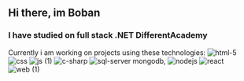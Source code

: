 ## Hi there, im Boban
### I have studied on full stack .NET DifferentAcademy 
Currently i am working on projects using these technologies:
![html-5](https://github.com/bobavtokom/bobavtokom/assets/50413799/525eb476-0d39-417a-85e2-38b64d76d7ad)
![css](https://github.com/bobavtokom/bobavtokom/assets/50413799/b0bf3742-710c-49ea-802c-2f757580deb5)
![js (1)](https://github.com/bobavtokom/bobavtokom/assets/50413799/85b56d6b-5dba-4276-88ec-cd2e1c46d112)
 ![c-sharp](https://github.com/bobavtokom/bobavtokom/assets/50413799/b986b78d-717c-4ead-8e6b-570610210cae)
 ![sql-server](https://github.com/bobavtokom/bobavtokom/assets/50413799/6fbd2223-dd24-4690-bc92-0607f4d37bd1)
 mongodb, ![nodejs](https://github.com/bobavtokom/bobavtokom/assets/50413799/40fa500c-5b5a-448b-b105-22ad2a50194e)
 ![react](https://github.com/bobavtokom/bobavtokom/assets/50413799/f556a8af-0677-4236-bcd3-b8a993757c36)
 ![web (1)](https://github.com/bobavtokom/bobavtokom/assets/50413799/84b84916-726b-4adb-add7-e3289f9899ea)










